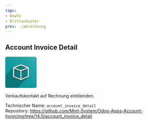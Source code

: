 ```yaml
---
tags:
- HowTo
- Drittanbieter
prev: ./abrechnung
---
```

## Account Invoice Detail

![icon_oms_box](assets/icon_oms_box.png)

Verkaufskontakt auf Rechnung einblenden.

Technischer Name: `account_invoice_detail`\
Repository: <https://github.com/Mint-System/Odoo-Apps-Account-Invoicing/tree/14.0/account_invoice_detail>